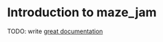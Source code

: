 # Introduction to maze_jam

TODO: write [great documentation](http://jacobian.org/writing/great-documentation/what-to-write/)
